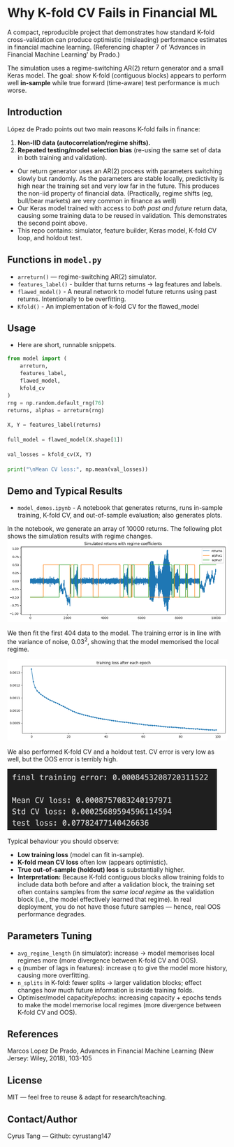 # Why K-fold CV Fails in Financial ML
A compact, reproducible project that demonstrates how standard K-fold cross-validation can produce optimistic (misleading) performance estimates in financial machine learning. (Referencing chapter 7 of 'Advances in Financial Machine Learning' by Prado.)

The simulation uses a regime-switching AR(2) return generator and a small Keras model. The goal: show K-fold (contiguous blocks) appears to perform well **in-sample** while true forward (time-aware) test performance is much worse.

## Introduction

López de Prado points out two main reasons K-fold fails in finance:

1. **Non-IID data (autocorrelation/regime shifts).**
2. **Repeated testing/model selection bias** (re-using the same set of data in both training and validation).

* Our return generator uses an AR(2) process with parameters switching slowly but randomly. As the parameters are stable locally, predictivity is high near the training set and very low far in the future. This produces the non-iid property of financial data. (Practically, regime shifts (eg, bull/bear markets) are very common in finance as well)
* Our Keras model trained with access to *both past and future* return data, causing some training data to be reused in validation. This demonstrates the second point above.
* This repo contains: simulator, feature builder, Keras model, K-fold CV loop, and holdout test. 

## Functions in `model.py`

* `arreturn()` — regime-switching AR(2) simulator.
* `features_label()` - builder that turns returns → lag features and labels.
* `flawed_model()` - A neural network to model future returns using past returns. Intentionally to be overfitting.
* `Kfold()` - An implementation of k-fold CV for the flawed_model 

## Usage

* Here are short, runnable snippets.

```py
from model import (
    arreturn,
    features_label,
    flawed_model,
    kfold_cv
)
rng = np.random.default_rng(76)
returns, alphas = arreturn(rng)

X, Y = features_label(returns)

full_model = flawed_model(X.shape[1])

val_losses = kfold_cv(X, Y)

print("\nMean CV loss:", np.mean(val_losses))
```


## Demo and Typical Results

* `model_demos.ipynb` -  A notebook that generates returns, runs in-sample training, K-fold CV, and out-of-sample evaluation; also generates plots.

In the notebook, we generate an array of 10000 returns. The following plot shows the simulation results with regime changes.
![Showcase 1](plots/plot1.png)

We then fit the first 404 data to the model. The training error is in line with the variance of noise, $0.03^2$, showing that the model memorised the local regime.

![Showcase 2](plots/plot2.png)

We also performed K-fold CV and a holdout test. CV error is very low as well, but the OOS error is terribly high.

<img src="https://github.com/cyrustang147/Why-K-fold-CV-fails-in-financial-ML/blob/main/plots/table1.png" width="480">


Typical behaviour you should observe:

* **Low training loss** (model can fit in-sample).
* **K-fold mean CV loss** often low (appears optimistic).
* **True out-of-sample (holdout) loss** is substantially higher.
* **Interpretation:** Because K-fold contiguous blocks allow training folds to include data both before and after a validation block, the training set often contains samples from the *same local regime* as the validation block (i.e., the model effectively learned that regime). In real deployment, you do not have those future samples — hence, real OOS performance degrades.

## Parameters Tuning

* `avg_regime_length` (in simulator): increase → model memorises local regimes more (more divergence between K-fold CV and OOS).
* `q` (number of lags in features): increase q to give the model more history, causing more overfitting.
* `n_splits` in K-fold: fewer splits → larger validation blocks; effect changes how much future information is inside training folds.
* Optimiser/model capacity/epochs: increasing capacity + epochs tends to make the model memorise local regimes (more divergence between K-fold CV and OOS).


## References

Marcos Lopez De Prado, Advances in Financial Machine Learning (New Jersey: Wiley, 2018), 103-105

## License

MIT — feel free to reuse & adapt for research/teaching. 

## Contact/Author

Cyrus Tang — Github: cyrustang147


